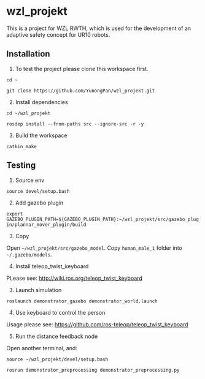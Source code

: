 # wzl_projekt
This is a project for WZL RWTH, which is used for the development of an adaptive safety concept for UR10 robots.

## Installation
1. To test the project please clone this workspace first.  
  
`cd ~`  
  
`git clone https://github.com/YunongPan/wzl_projekt.git`  
  
2. Install dependencies  
  
`cd ~/wzl_projekt`  
  
`rosdep install --from-paths src --ignore-src -r -y`  
  
3. Build the workspace  
  
`catkin_make`  
  
## Testing  
1. Source env  
  
`source devel/setup.bash`  
  
2. Add gazebo plugin  
  
`export GAZEBO_PLUGIN_PATH=${GAZEBO_PLUGIN_PATH}:~/wzl_projekt/src/gazebo_plugin/plannar_mover_plugin/build`  
  
3. Copy 

Open `~/wzl_projekt/src/gazebo_model`. Copy `human_male_1` folder into `~/.gazebo/models`.  
  
4. Install teleop_twist_keyboard  
  
PLease see: http://wiki.ros.org/teleop_twist_keyboard  
  
3. Launch simulation  
  
`roslaunch demonstrator_gazebo demonstrator_world.launch`  
  
4. Use keyboard to control the person  
  
Usage please see: https://github.com/ros-teleop/teleop_twist_keyboard  
  
5. Run the distance feedback node  
  
Open another terminal, and:  
  
`source ~/wzl_projekt/devel/setup.bash`  
  
`rosrun demonstrator_preprocessing demonstrator_preprocessing.py`  



